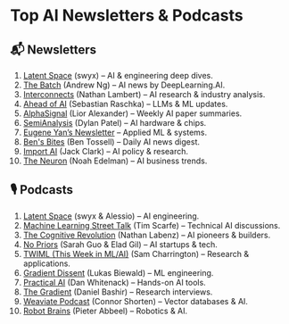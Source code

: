 # Top AI Newsletters & Podcasts

## 📬 Newsletters
1. [Latent Space](https://www.latent.space/) (swyx) – AI & engineering deep dives.  
2. [The Batch](https://www.deeplearning.ai/the-batch/) (Andrew Ng) – AI news by DeepLearning.AI.  
3. [Interconnects](https://www.interconnects.ai/) (Nathan Lambert) – AI research & industry analysis.  
4. [Ahead of AI](https://newsletter.sebastianraschka.com/) (Sebastian Raschka) – LLMs & ML updates.  
5. [AlphaSignal](https://alphasignal.ai/) (Lior Alexander) – Weekly AI paper summaries.  
6. [SemiAnalysis](https://www.semianalysis.com/) (Dylan Patel) – AI hardware & chips.  
7. [Eugene Yan’s Newsletter](https://eugeneyan.com/newsletter/) – Applied ML & systems.  
8. [Ben's Bites](https://bensbites.beehiiv.com/) (Ben Tossell) – Daily AI news digest.  
9. [Import AI](https://importai.substack.com/) (Jack Clark) – AI policy & research.  
10. [The Neuron](https://www.theneurondaily.com/) (Noah Edelman) – AI business trends.  

## 🎙️ Podcasts
1. [Latent Space](https://www.latent.space/podcast) (swyx & Alessio) – AI engineering.  
2. [Machine Learning Street Talk](https://www.youtube.com/c/MachineLearningStreetTalk) (Tim Scarfe) – Technical AI discussions.  
3. [The Cognitive Revolution](https://www.cognitiverevolution.ai/) (Nathan Labenz) – AI pioneers & builders.  
4. [No Priors](https://www.no-priors.com/) (Sarah Guo & Elad Gil) – AI startups & tech.  
5. [TWIML (This Week in ML/AI)](https://twimlai.com/) (Sam Charrington) – Research & applications.  
6. [Gradient Dissent](https://wandb.ai/gradient-dissent) (Lukas Biewald) – ML engineering.  
7. [Practical AI](https://changelog.com/practicalai) (Dan Whitenack) – Hands-on AI tools.  
8. [The Gradient](https://thegradientpub.substack.com/) (Daniel Bashir) – Research interviews.  
9. [Weaviate Podcast](https://www.youtube.com/playlist?list=PLTL3sLGo0p4qXvGegVprQJy9A1+1qCQ1T) (Connor Shorten) – Vector databases & AI.  
10. [Robot Brains](https://www.therobotbrains.ai/) (Pieter Abbeel) – Robotics & AI.  
